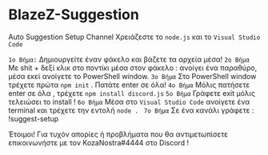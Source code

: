 # BlazeZ-Suggestion
Auto Suggestion Setup Channel
Χρειάζεστε το `node.js` και το `Visual Studio Code`

`1o Βήμα:`
Δημιουργείτε έναν φάκελο και βάζετε τα αρχεία μέσα!
`2ο Βήμα`
Με shit + δεξί κλικ στο ποντίκι μέσα στον φάκελο : ανοίγει ένα παραθύρο, μέσα εκεί ανοίγετε το PowerShell window.
`3o Βήμα`
Στο PowerShell window τρέχετε πρώτα `npm init` . Πατάτε enter σε όλα!
`4ο Βήμα`
Μόλις πατήσετε enter σε όλα , τρέχετε `npm install discord.js`
`5ο Βήμα`
Γράφετε exit μόλις τελειώσει το install !
`6ο Βήμα`
Μέσα στο `Visual Studio Code` ανοίγετε ένα terminal και τρέχετε την εντολή `node . `
`7o Βήμα`
Σε ένα κανάλι γράφετε : !suggest-setup 

Έτοιμοι! 
Για τυχόν απορίες ή προβλήματα που θα αντιμετωπίσετε επικοινωνήστε με τον KozaNostra#4444 στο Discord ! 
